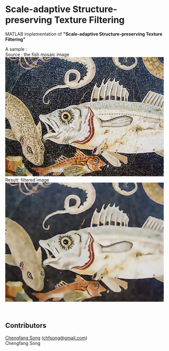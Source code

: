 # Scale-adaptive Structure-preserving Texture Filtering
MATLAB implementation of <b>"Scale-adaptive Structure-preserving Texture Filtering"</b>

A sample : <br>
Source : the fish mosaic image
![Source Image](fish2.jpg)   
Result: filtered image
![Filtered Image](fish2_result.png)

<br>

## Contributors
[Chengfang Song](http://cfsong.github.com/) (chfsong@gmail.com)<br>
Chengfang Song

